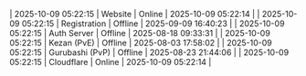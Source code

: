 | 2025-10-09 05:22:15 | Website | Online | 2025-10-09 05:22:14 |
| 2025-10-09 05:22:15 | Registration | Offline | 2025-09-09 16:40:23 |
| 2025-10-09 05:22:15 | Auth Server | Offline | 2025-08-18 09:33:31 |
| 2025-10-09 05:22:15 | Kezan (PvE) | Offline | 2025-08-03 17:58:02 |
| 2025-10-09 05:22:15 | Gurubashi (PvP) | Offline | 2025-08-23 21:44:06 |
| 2025-10-09 05:22:15 | Cloudflare | Online | 2025-10-09 05:22:14 |
